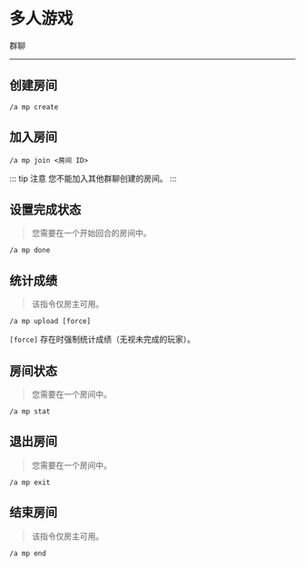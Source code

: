 # 多人游戏
<span class="span-group">群聊</span>

---

## 创建房间
```
/a mp create
```

## 加入房间
```
/a mp join <房间 ID>
```

::: tip 注意
您不能加入其他群聊创建的房间。
:::

## 设置完成状态
> 您需要在一个开始回合的房间中。
```
/a mp done
```

## 统计成绩
> 该指令仅房主可用。
```
/a mp upload [force]
```
`[force]` 存在时强制统计成绩（无视未完成的玩家）。

## 房间状态
> 您需要在一个房间中。
```
/a mp stat
```

## 退出房间
> 您需要在一个房间中。
```
/a mp exit
```

## 结束房间
> 该指令仅房主可用。
```
/a mp end
```